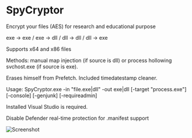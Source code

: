# SpyCryptor

Encrypt your files (AES) for research and educational purpose

exe -> exe / exe -> dll / dll -> dll / dll -> exe

Supports x64 and x86 files

Methods: manual map injection (if source is dll) or process hollowing svchost.exe (if source is exe). 

Erases himself from Prefetch. Included timedatestamp cleaner.

Usage: SpyCryptor.exe -in \"file.exe|dll\" -out exe|dll [-target \"process.exe\"] [-console] [-genjunk] [-requireadmin]

Installed Visual Studio is required. 

Disable Defender real-time protection for .manifest support

![Screenshot](https://i.imgur.com/AxuyOaS.png)
